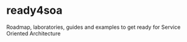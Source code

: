 # ready4soa
Roadmap, laboratories, guides and examples to get ready for Service Oriented Architecture
